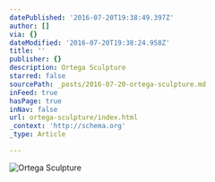 ```yaml
---
datePublished: '2016-07-20T19:38:49.397Z'
author: []
via: {}
dateModified: '2016-07-20T19:38:24.958Z'
title: ''
publisher: {}
description: Ortega Sculpture
starred: false
sourcePath: _posts/2016-07-20-ortega-sculpture.md
inFeed: true
hasPage: true
inNav: false
url: ortega-sculpture/index.html
_context: 'http://schema.org'
_type: Article

---
```

![Ortega Sculpture](https://the-grid-user-content.s3-us-west-2.amazonaws.com/2063a03f-df87-411f-91e2-e923937bd409.jpg)